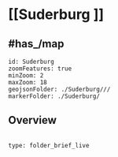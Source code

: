 # [[Suderburg ]]



## #has_/map 

```leaflet
id: Suderburg
zoomFeatures: true 
minZoom: 2 
maxZoom: 18
geojsonFolder: ./Suderburg///
markerFolder: ./Suderburg/
```



## Overview
 
```folderv
```

```ccard
type: folder_brief_live
```
 

